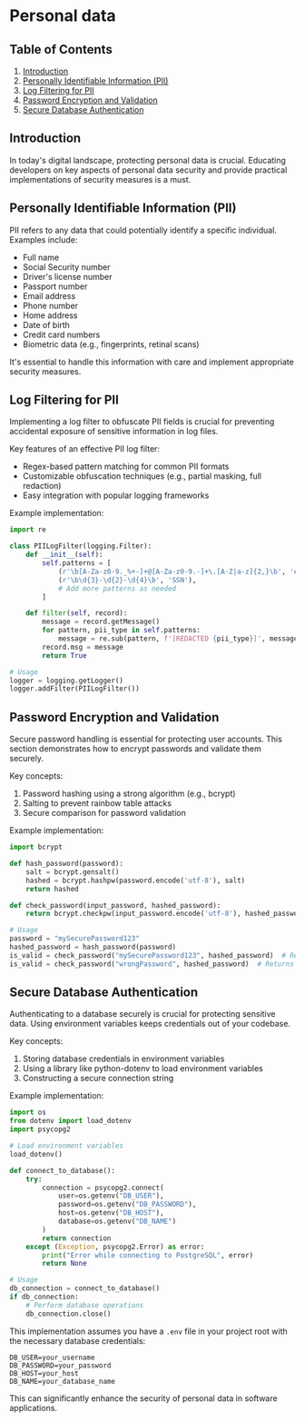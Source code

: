 # Personal data

## Table of Contents

1. [Introduction](#introduction)
2. [Personally Identifiable Information (PII)](#personally-identifiable-information-pii)
3. [Log Filtering for PII](#log-filtering-for-pii)
4. [Password Encryption and Validation](#password-encryption-and-validation)
5. [Secure Database Authentication](#secure-database-authentication)

## Introduction

In today's digital landscape, protecting personal data is crucial. Educating developers on key aspects of personal data security and provide practical implementations of security measures is a must.

## Personally Identifiable Information (PII)

PII refers to any data that could potentially identify a specific individual. Examples include:

- Full name
- Social Security number
- Driver's license number
- Passport number
- Email address
- Phone number
- Home address
- Date of birth
- Credit card numbers
- Biometric data (e.g., fingerprints, retinal scans)

It's essential to handle this information with care and implement appropriate security measures.

## Log Filtering for PII

Implementing a log filter to obfuscate PII fields is crucial for preventing accidental exposure of sensitive information in log files.

Key features of an effective PII log filter:

- Regex-based pattern matching for common PII formats
- Customizable obfuscation techniques (e.g., partial masking, full redaction)
- Easy integration with popular logging frameworks

Example implementation:

```python
import re

class PIILogFilter(logging.Filter):
    def __init__(self):
        self.patterns = [
            (r'\b[A-Za-z0-9._%+-]+@[A-Za-z0-9.-]+\.[A-Z|a-z]{2,}\b', 'email'),
            (r'\b\d{3}-\d{2}-\d{4}\b', 'SSN'),
            # Add more patterns as needed
        ]

    def filter(self, record):
        message = record.getMessage()
        for pattern, pii_type in self.patterns:
            message = re.sub(pattern, f'[REDACTED {pii_type}]', message)
        record.msg = message
        return True

# Usage
logger = logging.getLogger()
logger.addFilter(PIILogFilter())
```

## Password Encryption and Validation

Secure password handling is essential for protecting user accounts. This section demonstrates how to encrypt passwords and validate them securely.

Key concepts:

1. Password hashing using a strong algorithm (e.g., bcrypt)
2. Salting to prevent rainbow table attacks
3. Secure comparison for password validation

Example implementation:

```python
import bcrypt

def hash_password(password):
    salt = bcrypt.gensalt()
    hashed = bcrypt.hashpw(password.encode('utf-8'), salt)
    return hashed

def check_password(input_password, hashed_password):
    return bcrypt.checkpw(input_password.encode('utf-8'), hashed_password)

# Usage
password = "mySecurePassword123"
hashed_password = hash_password(password)
is_valid = check_password("mySecurePassword123", hashed_password)  # Returns True
is_valid = check_password("wrongPassword", hashed_password)  # Returns False
```

## Secure Database Authentication

Authenticating to a database securely is crucial for protecting sensitive data. Using environment variables keeps credentials out of your codebase.

Key concepts:

1. Storing database credentials in environment variables
2. Using a library like python-dotenv to load environment variables
3. Constructing a secure connection string

Example implementation:

```python
import os
from dotenv import load_dotenv
import psycopg2

# Load environment variables
load_dotenv()

def connect_to_database():
    try:
        connection = psycopg2.connect(
            user=os.getenv("DB_USER"),
            password=os.getenv("DB_PASSWORD"),
            host=os.getenv("DB_HOST"),
            database=os.getenv("DB_NAME")
        )
        return connection
    except (Exception, psycopg2.Error) as error:
        print("Error while connecting to PostgreSQL", error)
        return None

# Usage
db_connection = connect_to_database()
if db_connection:
    # Perform database operations
    db_connection.close()
```

This implementation assumes you have a `.env` file in your project root with the necessary database credentials:

```
DB_USER=your_username
DB_PASSWORD=your_password
DB_HOST=your_host
DB_NAME=your_database_name
```

This can significantly enhance the security of personal data in software applications.
